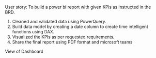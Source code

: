 User story: To build a power bi report with given KPIs as instructed in the BRD.

1. Cleaned and validated data using PowerQuery.
2. Build data model by creating a date column to create time intelligent functions using DAX.
3. Visualized the KPIs as per requested requirements.
4. Share the final report using PDF format and microsoft teams

View of Dashboard 
